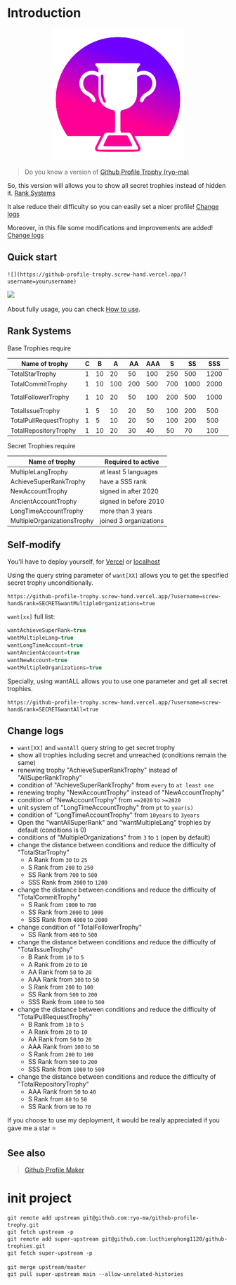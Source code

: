 # Introduction

<p align="center"><img src="logo.png"><p>

> Do you know a version of [Github Profile Trophy (ryo-ma)](https://github.com/ryo-ma/github-profile-trophy)

So, this version will allows you to show all secret trophies instead of hidden it. [Rank Systems](#rank-systems)

It alse reduce their difficulty so you can easily set a nicer profile! [Change logs](#change-logs)

Moreover, in this file some modifications and improvements are added! [Change logs](#change-logs)

## Quick start

```
![](https://github-profile-trophy.screw-hand.vercel.app/?username=yourusername)
```

[![](https://github-profile-trophy.screw-hand.vercel.app/?username=lucthienphong1120)](https://github-profile-trophy.screw-hand.vercel.app/?username=lucthienphong1120)

About fully usage, you can check [How to use](/USAGE.md).

## Rank Systems

Base Trophies require

| Name of trophy | C | B | A | AA | AAA | S | SS | SSS | Difficult |
| --- | --- | --- | --- | --- | --- | --- | --- | --- | --- |
| TotalStarTrophy | 1 | 10 | 20 | 50 | 100 | 250 | 500 | 1200 | Normal |
| TotalCommitTrophy | 1 | 10 | 100 | 200 | 500 | 700 | 1000 | 2000 | Normal |
| TotalFollowerTrophy | 1 | 10 | 20 | 50 | 100 | 200 | 500 | 1000 | Very Hard |
| TotalIssueTrophy | 1 | 5 | 10 | 20 | 50 | 100 | 200 | 500 | Hard |
| TotalPullRequestTrophy | 1 | 5 | 10 | 20 | 50 | 100 | 200 | 500 | Hard |
| TotalRepositoryTrophy | 1 | 10 | 20 | 30 | 40 | 50 | 70 | 100 | Easy |

Secret Trophies require 

| Name of trophy | Required to active |
| --- | --- |
| MultipleLangTrophy | at least 5 languages |
| AchieveSuperRankTrophy | have a SSS rank |
| NewAccountTrophy | signed in after 2020 |
| AncientAccountTrophy | signed in before 2010 |
| LongTimeAccountTrophy | more than 3 years |
| MultipleOrganizationsTrophy | joined 3 organizations |

## Self-modify

You'll have to deploy yourself, for [Vercel](/VercelDeployGuide.md) or [localhost](/LocalDeployGuide.md)

Using the query string parameter of `want[XX]` allows you to get the specified secret trophy unconditionally.

```
https://github-profile-trophy.screw-hand.vercel.app/?username=screw-hand&rank=SECRET&wantMultipleOrganizations=true
```

`want[xx]` full list:
```ts
wantAchieveSuperRank=true
wantMultipleLang=true
wantLongTimeAccount=true
wantAncientAccount=true
wantNewAccount=true
wantMultipleOrganizations=true
```

Specially, using wantALL allows you to use one parameter and get all secret trophies.

```
https://github-profile-trophy.screw-hand.vercel.app/?username=screw-hand&rank=SECRET&wantAll=true
```

## Change logs

- `want[XX]` and `wantAll` query string to get secret trophy
- show all trophies including secret and unreached (conditions remain the same)
- renewing trophy "AchieveSuperRankTrophy" instead of "AllSuperRankTrophy"
- condition of "AchieveSuperRankTrophy" from `every` to `at least one`
- renewing trophy "NewAccountTrophy" instead of "NewAccountTrophy"
- condition of "NewAccountTrophy" from `==2020` to `>=2020`
- unit system of "LongTimeAccountTrophy" from `pt` to `year(s)`
- condition of "LongTimeAccountTrophy" from `10years` to `3years`
- Open the "wantAllSuperRank" and "wantMultipleLang" trophies by default (conditions is 0)
- conditions of "MultipleOrganizations" from `3` to `1` (open by default)
- change the distance between conditions and reduce the difficulty of "TotalStarTrophy"
  - A Rank from `30` to `25`
  - S Rank from `200` to `250`
  - SS Rank from `700` to `500`
  - SSS Rank from `2000` to `1200`
- change the distance between conditions and reduce the difficulty of "TotalCommitTrophy"
  - S Rank from `1000` to `700`
  - SS Rank from `2000` to `1000`
  - SSS Rank from `4000` to `2000`
- change condition of "TotalFollowerTrophy"
  - SS Rank from `400` to `500`
- change the distance between conditions and reduce the difficulty of "TotalIssueTrophy"
  - B Rank from `10` to `5`
  - A Rank from `20` to `10`
  - AA Rank from `50` to `20`
  - AAA Rank from `100` to `50`
  - S Rank from `200` to `100`
  - SS Rank from `500` to `200`
  - SSS Rank from `1000` to `500`
- change the distance between conditions and reduce the difficulty of "TotalPullRequestTrophy"
  - B Rank from `10` to `5`
  - A Rank from `20` to `10`
  - AA Rank from `50` to `20`
  - AAA Rank from `100` to `50`
  - S Rank from `200` to `100`
  - SS Rank from `500` to `200`
  - SSS Rank from `1000` to `500`
- change the distance between conditions and reduce the difficulty of "TotalRepositoryTrophy"
  - AAA Rank from `50` to `40`
  - S Rank from `80` to `50`
  - SS Rank from `90` to `70`

If you choose to use my deployment, it would be really appreciated if you gave me a star :star:

## See also

> [Github Profile Maker](https://github.com/lucthienphong1120/github-profile-maker)

# init project

```shel
git remote add upstream git@github.com:ryo-ma/github-profile-trophy.git
git fetch upstream -p
git remote add super-upstream git@github.com:lucthienphong1120/github-trophies.git
git fetch super-upstream -p

git merge upstream/master
git pull super-upstream main --allow-unrelated-histories
```
